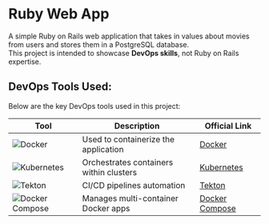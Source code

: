# Ruby Web App

A simple Ruby on Rails web application that takes in values about movies from users and stores them in a PostgreSQL database.  
This project is intended to showcase **DevOps skills**, not Ruby on Rails expertise.

## DevOps Tools Used:
Below are the key DevOps tools used in this project:

| Tool            | Description                                           | Official Link |
|-----------------|-------------------------------------------------------|---------------|
| ![Docker](https://www.docker.com/wp-content/uploads/2022/03/Moby-logo.png) | Used to containerize the application | [Docker](https://www.docker.com/) |
| ![Kubernetes](https://kubernetes.io/images/kubernetes-horizontal-color.png) | Orchestrates containers within clusters | [Kubernetes](https://kubernetes.io/) |
| ![Tekton](https://tekton.dev/images/tekton-horizontal-color.png) | CI/CD pipelines automation | [Tekton](https://tekton.dev/) |
| ![Docker Compose](https://www.docker.com/wp-content/uploads/2023/03/compose-logo.png) | Manages multi-container Docker apps | [Docker Compose](https://docs.docker.com/compose/) |
